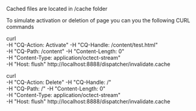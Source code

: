 Cached files are located in /cache folder

To simulate activation or deletion of page you can you the following CURL commands

curl \
 -H "CQ-Action: Activate" -H "CQ-Handle: /content/test.html" \
 -H "CQ-Path: /content" -H "Content-Length: 0" \
 -H "Content-Type: application/octect-stream" \
 -H "Host: flush" http://localhost:8888/dispatcher/invalidate.cache

curl \
 -H "CQ-Action: Delete" -H "CQ-Handle: /" \
 -H "CQ-Path: /" -H "Content-Length: 0" \
 -H "Content-Type: application/octect-stream" \
 -H "Host: flush" http://localhost:8888/dispatcher/invalidate.cache
